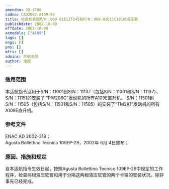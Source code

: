 ```yaml
---
amendno: 39-3786  
cadno: CAD2002-A109-03  
title: 检查和紧固P/N：000-01E13T145和P/N：000-01D11C181的液压管  
publishdate: 2002-10-09  
effdate: 2002-10-09  
acmodels: ["A109"]  
tags: []  
engs: []  
pns: []  
mfrs: []  
admins: 民航总局  
author: 潘超  
---
```

  
### 适用范围  
本适航指令适用于S/N：11001到S/N：11137（包括S/N：11001和S/N：11137）、S/N：11151的安装了 “PW206C”发动机的所有A109E直升机。
S/N：11501到S/N：11505（包括S/N：11501和S/N：11505）的安装了“TM2K1”发动机的所有A109E直升机。  
  
<!--more-->  
### 参考文件  
ENAC AD 2002-318；  
    Agusta Bollettino Tecnico 109EP-29，2002年 6月 4日颁布；  
  
### 原因、措施和规定  
自本适航指令生效日起，按照Agusta Bollettino Tecnico 109EP-29中规定的工作程序，检查两根液压软管和用于分隔这两根液压软管的两个卡箍的安装状况。除非事先已经完成。  
